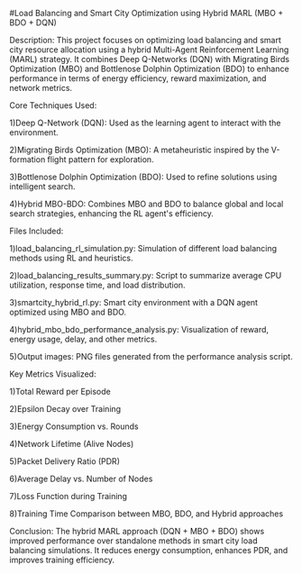 #Load Balancing and Smart City Optimization using Hybrid MARL (MBO + BDO + DQN)

Description:
This project focuses on optimizing load balancing and smart city resource allocation using a hybrid Multi-Agent Reinforcement Learning (MARL) strategy. It combines Deep Q-Networks (DQN) with Migrating Birds Optimization (MBO) and Bottlenose Dolphin Optimization (BDO) to enhance performance in terms of energy efficiency, reward maximization, and network metrics.

Core Techniques Used:

1)Deep Q-Network (DQN): Used as the learning agent to interact with the environment.

2)Migrating Birds Optimization (MBO): A metaheuristic inspired by the V-formation flight pattern for exploration.

3)Bottlenose Dolphin Optimization (BDO): Used to refine solutions using intelligent search.

4)Hybrid MBO-BDO: Combines MBO and BDO to balance global and local search strategies, enhancing the RL agent's efficiency.

Files Included:

1)load_balancing_rl_simulation.py: Simulation of different load balancing methods using RL and heuristics.

2)load_balancing_results_summary.py: Script to summarize average CPU utilization, response time, and load distribution.

3)smartcity_hybrid_rl.py: Smart city environment with a DQN agent optimized using MBO and BDO.

4)hybrid_mbo_bdo_performance_analysis.py: Visualization of reward, energy usage, delay, and other metrics.

5)Output images: PNG files generated from the performance analysis script.

Key Metrics Visualized:

1)Total Reward per Episode

2)Epsilon Decay over Training

3)Energy Consumption vs. Rounds

4)Network Lifetime (Alive Nodes)

5)Packet Delivery Ratio (PDR)

6)Average Delay vs. Number of Nodes

7)Loss Function during Training

8)Training Time Comparison between MBO, BDO, and Hybrid approaches

Conclusion:
The hybrid MARL approach (DQN + MBO + BDO) shows improved performance over standalone methods in smart city load balancing simulations. It reduces energy consumption, enhances PDR, and improves training efficiency.

